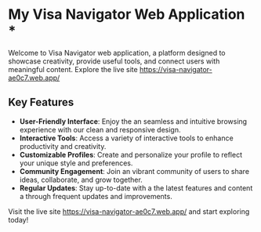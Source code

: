# My Visa Navigator Web Application *

Welcome to Visa Navigator web application, a platform designed to showcase creativity, provide useful tools, and connect users with meaningful content. Explore the live site   https://visa-navigator-ae0c7.web.app/
## Key Features

- **User-Friendly Interface**: Enjoy the an seamless and intuitive browsing experience with our clean and responsive design.
- **Interactive Tools**: Access a variety of interactive tools to enhance productivity and creativity.
- **Customizable Profiles**: Create and personalize your profile to reflect your unique style and preferences.
- **Community Engagement**: Join an vibrant community of users to share ideas, collaborate, and grow together.
- **Regular Updates**: Stay up-to-date with a the latest features and content a through frequent updates and improvements.

Visit the live site   https://visa-navigator-ae0c7.web.app/ and start exploring today!